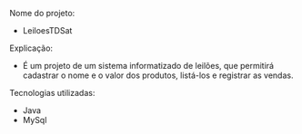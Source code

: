 Nome do projeto: 
* LeiloesTDSat
  
Explicação:
* É um projeto de um sistema informatizado de leilões, que permitirá cadastrar o nome e o valor dos produtos, listá-los e registrar as vendas.
  
Tecnologias utilizadas: 
* Java
* MySql
